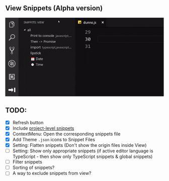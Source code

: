 ## View Snippets (Alpha version)

![Demo](img/demo.gif)

## TODO:

- [x] Refresh button
- [x] Include [project-level snippets](https://github.com/Microsoft/vscode/issues/8102#issuecomment-423476360)
- [x] ContextMenu: Open the corresponding snippets file
- [x] Add Theme `.json` icons to Snippet Files
- [x] Setting: Flatten snippets (Don't show the origin files inside View)
- [ ] Setting: Show only appropriate snippets (if active editor language is TypeScript - then show only TypeScript snippets & global snippets)
- [ ] Filter snippets
- [ ] Sorting of snippets?
- [ ] A way to exclude snippets from view?
